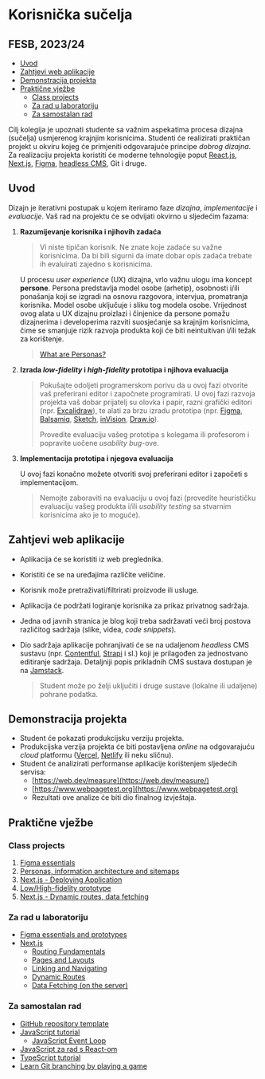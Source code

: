 # Korisnička sučelja <!-- omit in toc -->

## FESB, 2023/24 <!-- omit in toc -->

- [Uvod](#uvod)
- [Zahtjevi web aplikacije](#zahtjevi-web-aplikacije)
- [Demonstracija projekta](#demonstracija-projekta)
- [Praktične vježbe](#praktične-vježbe)
  - [Class projects](#class-projects)
  - [Za rad u laboratoriju](#za-rad-u-laboratoriju)
  - [Za samostalan rad](#za-samostalan-rad)

Cilj kolegija je upoznati studente sa važnim aspekatima procesa dizajna (sučelja) usmjerenog krajnjim korisnicima. Studenti će realizirati praktičan projekt u okviru kojeg će primjeniti odgovarajuće principe *dobrog dizajna*. Za realizaciju projekta koristiti će moderne tehnologije poput [React.js](https://reactjs.org/), [Next.js](https://nextjs.org/), [Figma](https://www.figma.com/), [headless CMS](https://jamstack.org/headless-cms/), Git i druge.

## Uvod

Dizajn je iterativni postupak u kojem iteriramo faze *dizajna*, *implementacije* i *evaluacije*. Vaš rad na projektu će se odvijati okvirno u sljedećim fazama:

1. **Razumijevanje korisnika i njihovih zadaća**

    > Vi niste tipičan korisnik. Ne znate koje zadaće su važne korisnicima. Da bi bili sigurni da imate dobar opis zadaća trebate ih evaluirati zajedno s korisnicima.

    U procesu _user experience_ (UX) dizajna, vrlo važnu ulogu ima koncept **persone**. Persona predstavlja model osobe (arhetip), osobnosti i/ili ponašanja koji se izgradi na osnovu razgovora, intervjua, promatranja korisnika. Model osobe uključuje i sliku tog modela osobe. Vrijednost ovog alata u UX dizajnu proizlazi i činjenice da persone pomažu dizajnerima i developerima razviti suosjećanje sa krajnjim korisnicima, čime se smanjuje rizik razvoja produkta koji će biti neintuitivan i/ili težak za korištenje.

    > [What are Personas?](https://youtu.be/XnG4c4gXaQY)

2. **Izrada *low-fidelity* i *high-fidelity* prototipa i njihova evaluacija**

    > Pokušajte odoljeti programerskom porivu da u ovoj fazi otvorite vaš preferirani editor i započnete programirati. U ovoj fazi razvoja projekta vaš dobar prijatelj su olovka i papir, razni grafički editori (npr. [Excalidraw](https://excalidraw.com/)), te alati za brzu izradu prototipa (npr. [Figma](https://www.figma.com), [Balsamiq](https://balsamiq.com/wireframes/), [Sketch](https://www.sketch.com/), [inVision](https://www.invisionapp.com/), [Draw.io](https://drawio-app.com/)).
    >
    >
    > Provedite evaluaciju vašeg prototipa s kolegama ili profesorom i popravite uočene *usability bug*-ove.

3. **Implementacija prototipa i njegova evaluacija**

    U ovoj fazi konačno možete otvoriti svoj preferirani editor i započeti s implementacijom.

    > Nemojte zaboraviti na evaluaciju u ovoj fazi (provedite heurističku evaluaciju vašeg produkta i/ili *usability testing* sa stvarnim korisnicima ako je to moguće).

## Zahtjevi web aplikacije

- Aplikacija će se koristiti iz web preglednika.
- Koristiti će se na uređajima različite veličine.
- Korisnik može pretraživati/filtrirati proizvode ili usluge.
- Aplikacija će podržati logiranje korisnika za prikaz privatnog sadržaja.
- Jedna od javnih stranica je blog koji treba sadržavati veći broj postova različitog sadržaja (slike, videa, *code snippets*).
- Dio sadržaja aplikacije pohranjivati će se na udaljenom *headless* CMS sustavu (npr. [Contentful](https://www.contentful.com), [Strapi](https://strapi.io) i sl.) koji je prilagođen za jednostvano editiranje sadržaja. Detaljniji popis prikladnih CMS sustava dostupan je na [Jamstack](https://jamstack.org/headless-cms/).

  > Student može po želji uključiti i druge sustave (lokalne ili udaljene) pohrane podatka.

## Demonstracija projekta

- Student će pokazati produkcijsku verziju projekta.
- Produkcijska verzija projekta će biti postavljena *online* na odgovarajuću *cloud* platformu ([Vercel](https://vercel.com), [Netlify](https://www.netlify.com/) ili neku sličnu).
- Student će analizirati performanse aplikacije korištenjem sljedećih servisa:
  - [https://web.dev/measure](https://web.dev/measure/)
  - [https://www.webpagetest.org](https://www.webpagetest.org)
  - Rezultati ove analize će biti dio finalnog izvještaja.

## Praktične vježbe

### Class projects

1. [Figma essentials](/docs/class-projects/class-project-1.md)
2. [Personas, information architecture and sitemaps](/docs/class-projects/class-project-2.md)
3. [Next.js - Deploying Application](/docs/class-projects/class-project-3.md)
4. [Low/High-fidelity prototype](/docs/class-projects/class-project-4.md)
5. [Next.js - Dynamic routes, data fetching](/docs/class-projects/class-project-5.md)

### Za rad u laboratoriju

- [Figma essentials and prototypes](/docs/figma-essentials-prototypes.md)
- [Next.js](https://nextjs.org/docs/app/building-your-application)
  - [Routing Fundamentals](https://nextjs.org/docs/app/building-your-application/routing)
  - [Pages and Layouts](https://nextjs.org/docs/app/building-your-application/routing/pages-and-layouts)
  - [Linking and Navigating](https://nextjs.org/docs/app/building-your-application/routing/linking-and-navigating)
  - [Dynamic Routes](https://nextjs.org/docs/app/building-your-application/routing/dynamic-routes)
  - [Data Fetching (on the server)](https://nextjs.org/docs/app/building-your-application/data-fetching/fetching-caching-and-revalidating)

### Za samostalan rad

- [GitHub repository template](https://github.com/mcagalj/HCI-2023-24-template.git)
- [JavaScript tutorial](https://www.javascripttutorial.net/)
  - [JavaScript Event Loop](https://www.javascripttutorial.net/javascript-event-loop/)
- [JavaScript za rad s React-om](/docs/js-for-react.md)
- [TypeScript tutorial](https://www.typescripttutorial.net/)
- [Learn Git branching by playing a game](https://learngitbranching.js.org/)
